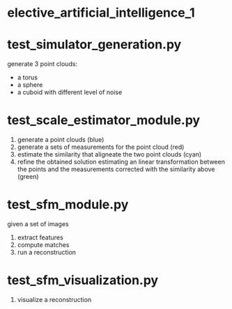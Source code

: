 # elective_artificial_intelligence_1

# test_simulator_generation.py
generate 3 point clouds:
- a torus 
- a sphere
- a cuboid
with different level of noise

# test_scale_estimator_module.py
1. generate a point clouds (blue)
2. generate a sets of measurements for the point cloud (red)
3. estimate the similarity that aligneate the two point clouds (cyan)
4. refine the obtained solution estimating an linear transformation between the points and the measurements corrected with the similarity above (green)

# test_sfm_module.py
given a set of images
1. extract features
2. compute matches
3. run a reconstruction

# test_sfm_visualization.py
1. visualize a reconstruction